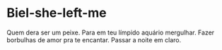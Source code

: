 # Biel-she-left-me
Quem dera ser um peixe. Para em teu límpido aquário mergulhar. Fazer borbulhas de amor pra te encantar. Passar a noite em claro.

